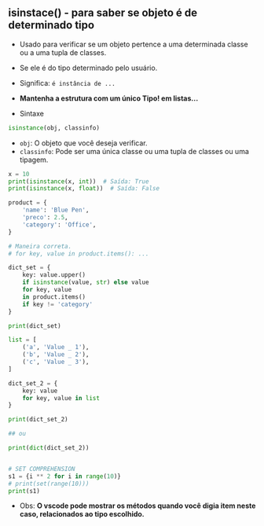## isinstace() - para saber se objeto é de determinado tipo
- Usado para verificar se um objeto pertence a uma determinada classe ou a uma tupla de classes. 
- Se ele é do tipo determinado pelo usuário.
- Significa: `é instância de ...`
- **Mantenha a estrutura com um único Tipo! em listas...**

- Sintaxe
```python
isinstance(obj, classinfo)
```
- `obj`: O objeto que você deseja verificar.
- `classinfo`: Pode ser uma única classe ou uma tupla de classes ou uma tipagem.

```python
x = 10
print(isinstance(x, int))  # Saída: True
print(isinstance(x, float))  # Saída: False
```

``` py
product = {
    'name': 'Blue Pen',
    'preco': 2.5,
    'category': 'Office',
}

# Maneira correta.
# for key, value in product.items(): ...

dict_set = {
    key: value.upper()
    if isinstance(value, str) else value
    for key, value 
    in product.items()
    if key != 'category'
}

print(dict_set)

list = [
    ('a', 'Value _ 1'),
    ('b', 'Value _ 2'),
    ('c', 'Value _ 3'),
]

dict_set_2 = {
    key: value 
    for key, value in list
}

print(dict_set_2)

## ou

print(dict(dict_set_2))


# SET COMPREHENSION
s1 = {i ** 2 for i in range(10)}
# print(set(range(10)))
print(s1)
```

- Obs: **O vscode pode mostrar os métodos quando você digia item neste caso, relacionados ao tipo escolhido.**